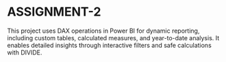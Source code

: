 # ASSIGNMENT-2
This project uses DAX operations in Power BI for dynamic reporting, including custom tables, calculated measures, and year-to-date analysis. It enables detailed insights through interactive filters and safe calculations with DIVIDE.
